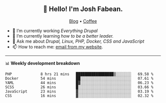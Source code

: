 <h2 align="center">👋 Hello! I'm Josh Fabean.</h2>
<p align="center">
  <a href="https://joshfabean.com">Blog</a> •
  <a href="https://www.buymeacoffee.com/LSxne6Yr4">Coffee</a>
</p>

- 🔭 I’m currently working *Everything Drupal*
- 🌱 I’m currently learning *how to be a better leader.*
- 💬 Ask me about *Drupal, Linux, PHP, Docker, CSS and JavaScript*
- 📫 How to reach me: [email from my website](https://joshfabean.com).

-------

📊 **Weekly development breakdown**
<!--START_SECTION:waka-->

```text
PHP             8 hrs 21 mins   █████████████████▒░░░░░░░   69.58 %
Docker          54 mins         ██░░░░░░░░░░░░░░░░░░░░░░░   07.61 %
YAML            44 mins         █▓░░░░░░░░░░░░░░░░░░░░░░░   06.23 %
SCSS            26 mins         █░░░░░░░░░░░░░░░░░░░░░░░░   03.66 %
JavaScript      23 mins         ▓░░░░░░░░░░░░░░░░░░░░░░░░   03.19 %
CSS             16 mins         ▓░░░░░░░░░░░░░░░░░░░░░░░░   02.32 %
```

<!--END_SECTION:waka-->

<!--
**fabean/fabean** is a ✨ _special_ ✨ repository because its `README.md` (this file) appears on your GitHub profile.

Here are some ideas to get you started:

- 🔭 I’m currently working on ...
- 🌱 I’m currently learning ...
- 👯 I’m looking to collaborate on ...
- 🤔 I’m looking for help with ...
- 💬 Ask me about ...
- 📫 How to reach me: ...
- 😄 Pronouns: ...
- ⚡ Fun fact: ...
-->
